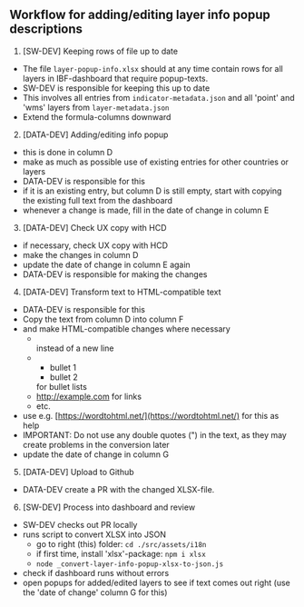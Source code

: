## Workflow for adding/editing layer info popup descriptions

1. [SW-DEV] Keeping rows of file up to date

- The file `layer-popup-info.xlsx` should at any time contain rows for all layers in IBF-dashboard that require popup-texts.
- SW-DEV is responsible for keeping this up to date
- This involves all entries from `indicator-metadata.json` and all 'point' and 'wms' layers from `layer-metadata.json`
- Extend the formula-columns downward

2. [DATA-DEV] Adding/editing info popup

- this is done in column D
- make as much as possible use of existing entries for other countries or layers
- DATA-DEV is responsible for this
- if it is an existing entry, but column D is still empty, start with copying the existing full text from the dashboard
- whenever a change is made, fill in the date of change in column E

3. [DATA-DEV] Check UX copy with HCD

- if necessary, check UX copy with HCD
- make the changes in column D
- update the date of change in column E again
- DATA-DEV is responsible for making the changes

4. [DATA-DEV] Transform text to HTML-compatible text

- DATA-DEV is responsible for this
- Copy the text from column D into column F
- and make HTML-compatible changes where necessary
  - <br> instead of a new line
  - <ul><li>bullet 1</li><li>bullet 2</li></ul> for bullet lists
  - <a href="http://example.com">http://example.com</a> for links
  - etc.
- use e.g. [https://wordtohtml.net/](https://wordtohtml.net/) for this as help
- IMPORTANT: Do not use any double quotes (") in the text, as they may create problems in the conversion later
- update the date of change in column G

5. [DATA-DEV] Upload to Github

- DATA-DEV create a PR with the changed XLSX-file.

6. [SW-DEV] Process into dashboard and review

- SW-DEV checks out PR locally
- runs script to convert XLSX into JSON
  - go to right (this) folder: `cd ./src/assets/i18n`
  - if first time, install 'xlsx'-package: `npm i xlsx`
  - `node _convert-layer-info-popup-xlsx-to-json.js`
- check if dashboard runs without errors
- open popups for added/edited layers to see if text comes out right (use the 'date of change' column G for this)
